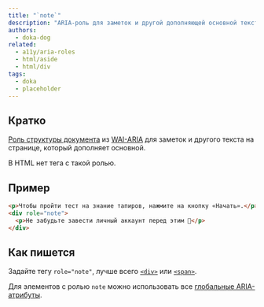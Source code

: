```yaml
---
title: "`note`"
description: "ARIA-роль для заметок и другой дополняющей основной текст информации."
authors:
  - doka-dog
related:
  - a11y/aria-roles
  - html/aside
  - html/div
tags:
  - doka
  - placeholder
---
```


## Кратко

[Роль структуры документа](/a11y/aria-roles/) из [WAI-ARIA](/a11y/aria-intro/#specifikaciya) для заметок и другого текста на странице, который дополняет основной.

В HTML нет тега с такой ролью.

## Пример

```html
<p>Чтобы пройти тест на знание тапиров, нажмите на кнопку «Начать».</p>
<div role="note">
  <p>Не забудьте завести личный аккаунт перед этим 🙂</p>
</div>
```

## Как пишется

Задайте тегу `role="note"`, лучше всего [`<div>`](/html/div/) или [`<span>`](/html/span/).

Для элементов с ролью `note` можно использовать все [глобальные ARIA-атрибуты](/a11y/aria-attrs/#globalnye-atributy).

